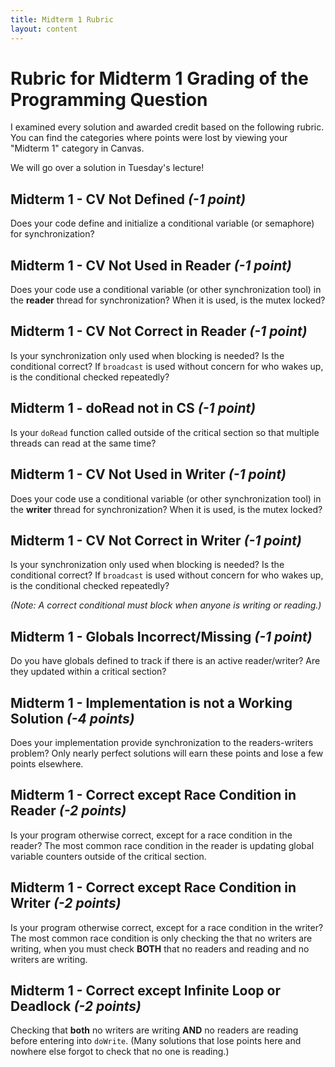 ```yaml
---
title: Midterm 1 Rubric
layout: content
---
```


# Rubric for Midterm 1 Grading of the Programming Question

I examined every solution and awarded credit based on the following rubric.  You can find the categories where points were lost by viewing your "Midterm 1" category in Canvas.

We will go over a solution in Tuesday's lecture!


## Midterm 1 - CV Not Defined *(-1 point)*

Does your code define and initialize a conditional variable (or semaphore) for synchronization?


## Midterm 1 - CV Not Used in Reader *(-1 point)*

Does your code use a conditional variable (or other synchronization tool) in the **reader** thread for synchronization?  When it is used, is the mutex locked?


## Midterm 1 - CV Not Correct in Reader *(-1 point)*

Is your synchronization only used when blocking is needed?  Is the conditional correct?  If `broadcast` is used without concern for who wakes up, is the conditional checked repeatedly?


## Midterm 1 - doRead not in CS *(-1 point)*

Is your `doRead` function called outside of the critical section so that multiple threads can read at the same time?


## Midterm 1 - CV Not Used in Writer *(-1 point)*

Does your code use a conditional variable (or other synchronization tool) in the **writer** thread for synchronization?  When it is used, is the mutex locked?


## Midterm 1 - CV Not Correct in Writer *(-1 point)*

Is your synchronization only used when blocking is needed?  Is the conditional correct?  If `broadcast` is used without concern for who wakes up, is the conditional checked repeatedly?

*(Note: A correct conditional must block when anyone is writing or reading.)*


## Midterm 1 - Globals Incorrect/Missing *(-1 point)*

Do you have globals defined to track if there is an active reader/writer?  Are they updated within a critical section?


## Midterm 1 - Implementation is not a Working Solution *(-4 points)*

Does your implementation provide synchronization to the readers-writers problem?  Only nearly perfect solutions will earn these points and lose a few points elsewhere.


## Midterm 1 - Correct except Race Condition in Reader *(-2 points)*

Is your program otherwise correct, except for a race condition in the reader?  The most common race condition in the reader is updating global variable counters outside of the critical section.


## Midterm 1 - Correct except Race Condition in Writer *(-2 points)*

Is your program otherwise correct, except for a race condition in the writer?  The most common race condition is only checking the that no writers are writing, when you must check **BOTH** that no readers and reading and no writers are writing.


## Midterm 1 - Correct except Infinite Loop or Deadlock *(-2 points)*

Checking that **both** no writers are writing **AND** no readers are reading before entering into `doWrite`.  (Many solutions that lose points here and nowhere else forgot to check that no one is reading.)

